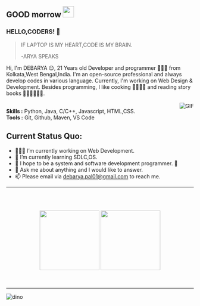 ## GOOD morrow <img src="https://gitee.com/skykeyjoker/PicCloud/raw/master/img/Mario_Hello_Big.gif" width="30px">

### HELLO,CODERS! 👋

> IF LAPTOP IS MY HEART,CODE IS MY BRAIN.
>
> -ARYA SPEAKS

Hi, I'm DEBARYA 😉, 21 Years old Developer and programmer 👨🏻‍💻 from Kolkata,West  Bengal,India. I'm an open-source professional and always develop codes in various language. Currently, I'm working on Web Design & Development. Besides programming, I like cooking 🥗🥩🌮🍣 and reading story books 🏃⛹️‍♂️🏋🏼‍♂️.
</br>
</br>
<img align="right" alt="GIF" src="https://media.giphy.com/media/iIqmM5tTjmpOB9mpbn/giphy.gif"/>

**Skills :** Python, Java, C/C++, Javascript, HTML,CSS.
</br>
**Tools :** Git, Github, Maven, VS Code


**Current Status Quo:**
----

* 👨🏻‍💻 I’m currently working on Web Development.
* 🌱 I’m currently learning SDLC,OS.
* 🤔 I hope to be a system and software development programmer. 🐧
* 💬 Ask me about anything and I would like to answer.
* 📫 Please email via debarya.pal01@gmail.com to reach me.



-----


 <br>
 <br>
 <p align="center">
  <img height="160" src="https://github-readme-stats.vercel.app/api/top-langs/?username=DEBARYA76&layout=compact&hide=html&theme=dracula"/>
 
  
  <img height="160" src="https://github-readme-stats.vercel.app/api?username=DEBARYA76&count_private=true&show_icons=true&theme=dracula&include_all_commits=true"/>
  </P><br>
  
 
 
 
----------------



![dino](https://gitee.com/skykeyjoker/PicCloud/raw/master/img/dino.gif)





